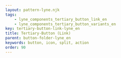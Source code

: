 ```yaml
---
layout: pattern-lyne.njk
tags: 
    - lyne_components_tertiary_button_link_en
    - lyne_components_tertiary_button_variants_en
key: tertiary-button-link-lyne_en
title: Tertiary-Button (Link)
parent: button-folder-lyne_en
keywords: button, icon, split, action
order: 90
---
```

